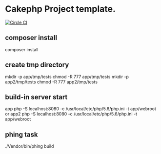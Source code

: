 # Cakephp Project template.
[![Circle CI](https://circleci.com/gh/mongorian-chop/cake-template.svg?style=svg)](https://circleci.com/gh/mongorian-chop/cake-template)

## composer install
composer install

## create tmp directory
mkdir -p app/tmp/tests
chmod -R 777 app/tmp/tests
mkdir -p app2/tmp/tests
chmod -R 777 app2/tmp/tests

## build-in server start
app
    php -S localhost:8080 -c /usr/local/etc/php/5.6/php.ini -t app/webroot
        or
app2
    php -S localhost:8080 -c /usr/local/etc/php/5.6/php.ini -t app/webroot

## phing task
./Vendor/bin/phing build
